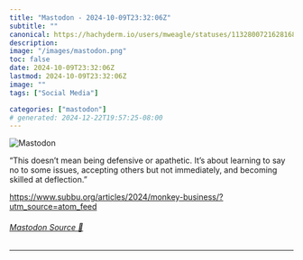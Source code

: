 ```yaml
---
title: "Mastodon - 2024-10-09T23:32:06Z"
subtitle: ""
canonical: https://hachyderm.io/users/mweagle/statuses/113280072162816821
description:
image: "/images/mastodon.png"
toc: false
date: 2024-10-09T23:32:06Z
lastmod: 2024-10-09T23:32:06Z
image: ""
tags: ["Social Media"]

categories: ["mastodon"]
# generated: 2024-12-22T19:57:25-08:00
---
```

![Mastodon](/images/mastodon.png)

<p>“This doesn’t mean being defensive or apathetic. It’s about learning to say no to some issues, accepting others but not immediately, and becoming skilled at deflection.”</p><p><a href="https://www.subbu.org/articles/2024/monkey-business/?utm_source=atom_feed" target="_blank" rel="nofollow noopener noreferrer" translate="no"><span class="invisible">https://www.</span><span class="ellipsis">subbu.org/articles/2024/monkey</span><span class="invisible">-business/?utm_source=atom_feed</span></a></p>


###### [Mastodon Source 🐘](https://hachyderm.io/@mweagle/113280072162816821)

___
